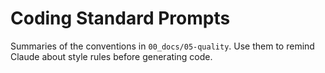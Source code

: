 # Coding Standard Prompts

Summaries of the conventions in `00_docs/05-quality`. Use them to remind Claude about style rules before generating code.
